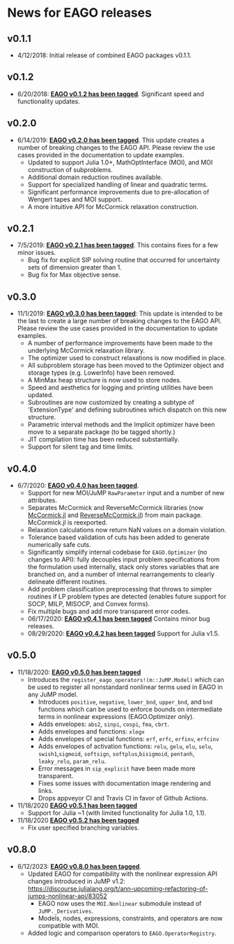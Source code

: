 # News for EAGO releases

## v0.1.1
- 4/12/2018: Initial release of combined EAGO packages v0.1.1.

## v0.1.2
- 6/20/2018: [**EAGO v0.1.2 has been tagged**](https://github.com/PSORLab/EAGO.jl/releases/tag/v0.1.2). Significant speed and functionality updates.

## v0.2.0
- 6/14/2019: [**EAGO v0.2.0 has been tagged**](https://github.com/PSORLab/EAGO.jl/releases/tag/v0.2.0). This update creates a number of breaking changes to the EAGO API. Please review the use cases provided in the documentation to update examples.
  - Updated to support Julia 1.0+, MathOptInterface (MOI), and MOI construction of subproblems.
  - Additional domain reduction routines available.
  - Support for specialized handling of linear and quadratic terms.
  - Significant performance improvements due to pre-allocation of Wengert tapes and MOI support.
  - A more intuitive API for McCormick relaxation construction.

## v0.2.1
- 7/5/2019: [**EAGO v0.2.1 has been tagged**](https://github.com/PSORLab/EAGO.jl/releases/tag/v0.2.1). This contains fixes for a few minor issues.
  - Bug fix for explicit SIP solving routine that occurred for uncertainty sets of dimension greater than 1.
  - Bug fix for Max objective sense.

## v0.3.0
  - 11/1/2019: [**EAGO v0.3.0 has been tagged**](https://github.com/PSORLab/EAGO.jl/releases/tag/v0.3.0): This update is intended to be the last to create a large number of breaking changes to the EAGO API. Please review the use cases provided in the documentation to update examples.
    - A number of performance improvements have been made to the underlying McCormick relaxation library.
    - The optimizer used to construct relaxations is now modified in place.
    - All subproblem storage has been moved to the Optimizer object and storage types (e.g. LowerInfo) have been removed.
    - A MinMax heap structure is now used to store nodes.
    - Speed and aesthetics for logging and printing utilities have been updated.
    - Subroutines are now customized by creating a subtype of 'ExtensionType' and defining subroutines which dispatch on this new structure.
    - Parametric interval methods and the Implicit optimizer have been move to a separate package (to be tagged shortly.)
    - JIT compilation time has been reduced substantially.
    - Support for silent tag and time limits.

## v0.4.0
  - 6/7/2020: [**EAGO v0.4.0 has been tagged**](https://github.com/PSORLab/EAGO.jl/releases/tag/v0.4.0).
      - Support for new MOI/JuMP `RawParameter` input and a number of new attributes.
      - Separates McCormick and ReverseMcCormick libraries (now [McCormick.jl](https://github.com/PSORLab/McCormick.jl) and [ReverseMcCormick.jl](https://github.com/PSORLab/ReverseMcCormick.jl))
        from main package.  McCormick.jl is reexported.
      - Relaxation calculations now return NaN values on a domain violation.
      - Tolerance based validation of cuts has been added to generate numerically safe cuts.
      - Significantly simplify internal codebase for `EAGO.Optimizer` (no changes to API): fully decouples input problem specifications from the formulation used internally, stack only stores variables that are branched on, and a number of internal rearrangements to clearly delineate different routines.
      - Add problem classification preprocessing that throws to simpler routines if LP problem types are detected (enables future support for SOCP, MILP, MISOCP, and Convex forms).
      - Fix multiple bugs and add more transparent error codes.
    - 06/17/2020: [**EAGO v0.4.1 has been tagged**](https://github.com/PSORLab/EAGO.jl/commit/9c1bcf024a19840a0ac49c8c6da13619a5f3845f#comments) Contains minor bug releases.
    - 08/29/2020: [**EAGO v0.4.2 has been tagged**](https://github.com/PSORLab/EAGO.jl/releases/tag/v0.4.2) Support for Julia v1.5.

## v0.5.0
- 11/18/2020: [**EAGO v0.5.0 has been tagged**](https://github.com/PSORLab/EAGO.jl/releases/tag/v0.5.0)
    - Introduces the `register_eago_operators!(m::JuMP.Model)` which can be used
        to register all nonstandard nonlinear terms used in EAGO in any JuMP model.
      - Introduces `positive`, `negative`, `lower_bnd`, `upper_bnd`, and `bnd`
        functions which can be used to enforce bounds on intermediate terms in
        nonlinear expressions (EAGO.Optimizer only).
      - Adds envelopes: `abs2`, `sinpi`, `cospi`, `fma`, `cbrt`.
      - Adds envelopes and functions: `xlogx`
      - Adds envelopes of special functions: `erf`, `erfc`, `erfinv`, `erfcinv`
      - Adds envelopes of activation functions: `relu`, `gelu`, `elu`, `selu`, `swish1`,`sigmoid`, `softsign`, `softplus`,`bisigmoid`, `pentanh`, `leaky_relu`, `param_relu`.
      - Error messages in `sip_explicit` have been made more transparent.
      - Fixes some issues with documentation image rendering and links.
      - Drops appveyor CI and Travis CI in favor of Github Actions.
- 11/18/2020 [**EAGO v0.5.1 has been tagged**](https://github.com/PSORLab/EAGO.jl/releases/tag/v0.5.1)
     - Support for Julia ~1 (with limited functionality for Julia 1.0, 1.1).
- 11/18/2020 [**EAGO v0.5.2 has been tagged**](https://github.com/PSORLab/EAGO.jl/releases/tag/v0.5.2)
     - Fix user specified branching variables.

## v0.8.0
- 6/12/2023: [**EAGO v0.8.0 has been tagged**](https://github.com/PSORLab/EAGO.jl/releases/tag/v0.8.0).
  - Updated EAGO for compatibility with the nonlinear expression API changes introduced in JuMP v1.2: https://discourse.julialang.org/t/ann-upcoming-refactoring-of-jumps-nonlinear-api/83052
    - EAGO now uses the `MOI.Nonlinear` submodule instead of `JuMP._Derivatives`.
    - Models, nodes, expressions, constraints, and operators are now compatible with MOI.
  - Added logic and comparison operators to `EAGO.OperatorRegistry`.